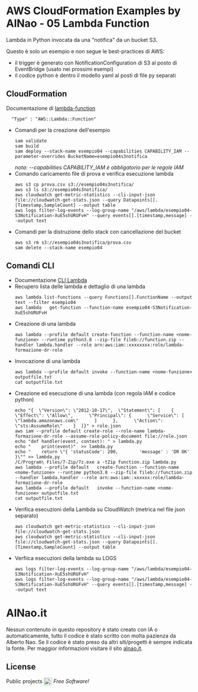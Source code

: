 # AWS CloudFormation Examples by AlNao - 05 Lambda Function

Lambda in Python invocata da una "notifica" da un bucket S3. 

Questo è solo un esempio e non segue le best-practices di AWS:
- il trigger è generato con NotificationConfiguration di S3 al posto di EventBridge (usato nei prossimi esempi)
- il codice python è dentro il modello yaml al posti di file py separati


## CloudFormation
Documentazione di [lambda-function](https://docs.aws.amazon.com/AWSCloudFormation/latest/UserGuide/aws-resource-lambda-function.html)
```
  "Type" : "AWS::Lambda::Function"
```

* Comandi per la creazione dell'esempio
    ```
    sam validate
    sam build
    sam deploy --stack-name esempio04 --capabilities CAPABILITY_IAM --parameter-overrides BucketName=esempio04s3notifica
    ```
    *nota: --capabilities CAPABILITY_IAM è obbligatorio per le regole IAM*
* Comando caricamento file di prova e verifica esecuzione lambda
    ```
    aws s3 cp prova.csv s3://esempio04s3notifica/
    aws s3 ls s3://esempio04s3notifica/
    aws cloudwatch get-metric-statistics --cli-input-json file://cloudwatch-get-stats.json --query Datapoints[].[Timestamp,SampleCount] --output table
    aws logs filter-log-events --log-group-name "/aws/lambda/esempio04-S3Notification-XuE5shURUFvH" --query events[].[timestamp,message] --output text
    ```
* Comandi per la distruzione dello stack con cancellazione del bucket
    ```
    aws s3 rm s3://esempio04s3notifica/prova.csv
    sam delete --stack-name esempio04
    ```

## Comandi CLI
* Documentazione [CLI Lambda](https://awscli.amazonaws.com/v2/documentation/api/latest/reference/cloudfront/index.html)
* Recupero lista delle lambda e dettaglio di una lambda
    ```
    aws lambda list-functions --query Functions[].FunctionName --output text --filter esempio04
    aws lambda   get-function --function-name esempio04-S3Notification-XuE5shURUFvH
    ```    
* Creazione di una lambda
    ```
	aws lambda --profile default create-function --function-name <nome-funzione> --runtime python3.8 --zip-file fileb://function.zip --handler lambda.handler --role arn:aws:iam::xxxxxxxx:role/lambda-formazione-dr-role
    ```
* Invocazione di una lambda
    ```
	aws lambda --profile default invoke --function-name <nome-funzione> outputfile.txt
    cat outputfile.txt
    ```
* Creazione ed esecuzione di una lambda (con regola IAM e codice python)
    ```
	echo "{  \"Version\": \"2012-10-17\",  \"Statement\": [    {      \"Effect\": \"Allow\",      \"Principal\": {      \"Service\": [        \"lambda.amazonaws.com\"      ]      },      \"Action\": \"sts:AssumeRole\"    }  ]}" > role.json
	aws iam --profile default create-role --role-name lambda-formazione-dr-role --assume-role-policy-document file://role.json
	echo "def handler(event, context): " > lambda.py
	echo "    print(event)"  >> lambda.py
	echo "    return \"{ 'statusCode': 200,        'message' : 'DR OK' }\"" >> lambda.py
	/C/Program\ Files/7-Zip/7z.exe a -tZip function.zip lambda.py
	aws lambda --profile default   create-function --function-name <nome-funzione> --runtime python3.8 --zip-file fileb://function.zip --handler lambda.handler --role arn:aws:iam::xxxxxx:role/lambda-formazione-dr-role
	aws lambda --profile default   invoke --function-name <nome-funzione> outputfile.txt
	cat outputfile.txt
* Verifica esecuzioni della Lambda su CloudWatch (metrica nel file json separato)
    ```
    aws cloudwatch get-metric-statistics --cli-input-json file://cloudwatch-get-stats.json
    aws cloudwatch get-metric-statistics --cli-input-json file://cloudwatch-get-stats.json --query Datapoints[].[Timestamp,SampleCount] --output table
    ```
* Verfiica esecuzioni della lambda su LOGS
    ```
    aws logs filter-log-events --log-group-name "/aws/lambda/esempio04-S3Notification-XuE5shURUFvH"
    aws logs filter-log-events --log-group-name "/aws/lambda/esempio04-S3Notification-XuE5shURUFvH" --query events[].[timestamp,message] --output text
    ```

# AlNao.it
Nessun contenuto in questo repository è stato creato con IA o automaticamente, tutto il codice è stato scritto con molta pazienza da Alberto Nao. Se il codice è stato preso da altri siti/progetti è sempre indicata la fonte. Per maggior informazioni visitare il sito [alnao.it](https://www.alnao.it/).

## License
Public projects 
<a href="https://it.wikipedia.org/wiki/GNU_General_Public_License"  valign="middle"><img src="https://img.shields.io/badge/License-GNU-blue" style="height:22px;"  valign="middle"></a> 
*Free Software!*